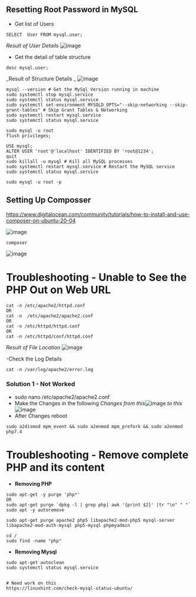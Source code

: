 ## Resetting Root Password in MySQL

- Get list of Users
```
SELECT  User FROM mysql.user;
```
_Result of User Details_
![image](https://user-images.githubusercontent.com/111234771/210124826-1d94f358-7d3a-41f6-af3d-cd8cdfcf67b5.png)

- Get the detail of table structure
```
desc mysql.user;
``` 
_Result of Structure Details _
![image](https://user-images.githubusercontent.com/111234771/210124870-a5cc2215-917d-42d6-a75a-aad77521e56e.png)

```
mysql --version # Get the MySql Version running in machine
sudo systemctl stop mysql.service
sudo systemctl status mysql.service
sudo systemctl set-environment MYSQLD_OPTS="--skip-networking --skip-grant-tables" # Skip Grant Tables & Networking
sudo systemctl restart mysql.service
sudo systemctl status mysql.service

sudo mysql -u root
flush privileges;

USE mysql;
ALTER USER 'root'@'localhost' IDENTIFIED BY 'root@1234';
quit
sudo killall -u mysql # Kill all MySQL processes 
sudo systemctl restart mysql.service # Restart the MySQL service
sudo systemctl status mysql.service 

sudo mysql -u root -p
```

## Setting Up Composser

https://www.digitalocean.com/community/tutorials/how-to-install-and-use-composer-on-ubuntu-20-04


![image](https://user-images.githubusercontent.com/111234771/210087701-f5c23d89-2bd1-4e2c-bee6-90469844bf9c.png)

```
composer
```
![image](https://user-images.githubusercontent.com/111234771/210087838-a8da959f-ce1c-4e38-b774-82560c8c4973.png)


# Troubleshooting - Unable to See the PHP Out on Web URL

```
cat -n /etc/apache2/httpd.conf
OR
cat -n  /etc/apache2/apache2.conf
OR
cat -n /etc/httpd/httpd.conf
OR
cat -n /etc/httpd/conf/httpd.conf
```
_Result of File Location_
![image](https://user-images.githubusercontent.com/111234771/210127889-846e5f47-b659-4cad-81ba-775369fc6d24.png)

-Check the Log Details
```
cat -n /var/log/apache2/error.log
```

### Solution 1 - Not Worked
- sudo nano /etc/apache2/apache2.conf
- Make the Changes in the following
_Changes from this_![image](https://user-images.githubusercontent.com/111234771/210128221-bb82ae91-33f4-48c1-9df5-581de2a80a93.png)
_to this_ ![image](https://user-images.githubusercontent.com/111234771/210128383-83d3fd76-6510-48df-9906-9475e8f95ba1.png)
- After Changes reboot
```
sudo a2dismod mpm_event && sudo a2enmod mpm_prefork && sudo a2enmod php7.4
```

# Troubleshooting - Remove complete PHP and its content
- __Removing PHP__
```
sudo apt-get -y purge 'php*'
OR
sudo apt-get purge `dpkg -l | grep php| awk '{print $2}' |tr "\n" " "`
sudo apt -y autoremove

sudo apt-get purge apache2 php5 libapache2-mod-php5 mysql-server libapache2-mod-auth-mysql php5-mysql phpmyadmin

cd /
sudo find -name "php"
```

- __Removing Mysql__
```
sudo apt-get autoclean
sudo systemctl status mysql.service


# Need work on this
https://linuxhint.com/check-mysql-status-ubuntu/

```
